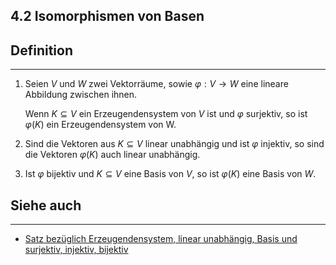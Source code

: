 ## 4.2 Isomorphismen von Basen

## Definition

***

1. Seien $V$ und $W$ zwei Vektorräume, sowie $\varphi: V \rightarrow W$ eine lineare Abbildung zwischen ihnen.

   Wenn $K \subseteq V$ ein Erzeugendensystem von $V$ ist und $\varphi$ surjektiv, so ist $\varphi(K)$ ein Erzeugendensystem von W.

2. Sind die Vektoren aus $K \subseteq V$ linear unabhängig und ist $\varphi$ injektiv, so sind die Vektoren $\varphi(K)$ auch linear unabhängig.

3. Ist $\varphi$ bijektiv und $K \subseteq V$ eine Basis von $V$, so ist $\varphi(K)$ eine Basis von $W$.

## Siehe auch

***

* [Satz bezüglich Erzeugendensystem, linear unabhängig, Basis und surjektiv, injektiv, bijektiv](</4. Vektorräume und lineare Abbildungen/4.2 Lineare Hülle, Basis, Dimension/Satz bezüglich Erzeugendensystem, linear unabhängig, Basis und surjektiv, injektiv, bijektiv.md>)

<!--ID: 1709290031850-->

